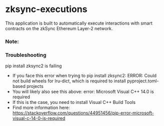 # zksync-executions

This application is built to automatically execute interactions with smart contracts on the zkSync Ethereum Layer-2 network.

### Note:


### Troubleshooting

pip install zksync2 is failing
- If you face this error when trying to pip install zksync2: 
ERROR: Could not build wheels for lru-dict, which is required to install pyproject.toml-based projects
- You will likely also see this above: error: Microsoft Visual C++ 14.0 is required
- If this is the case, you need to install Visual C++ Build Tools
- Find more information here: https://stackoverflow.com/questions/44951456/pip-error-microsoft-visual-c-14-0-is-required